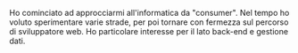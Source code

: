 Ho cominciato ad approcciarmi all'informatica da "consumer". Nel tempo ho voluto sperimentare varie strade, per poi tornare con fermezza sul percorso di sviluppatore web. Ho particolare interesse per il lato back-end e gestione dati.

<!---
emilianogastaldo/emilianogastaldo is a ✨ special ✨ repository because its `README.md` (this file) appears on your GitHub profile.
You can click the Preview link to take a look at your changes.
--->
